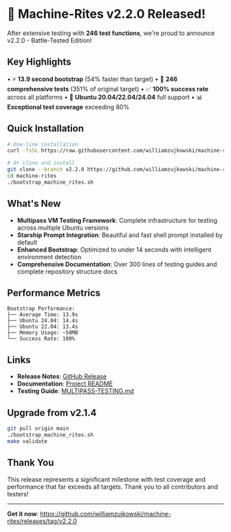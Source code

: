 # 🎉 Machine-Rites v2.2.0 Released!

After extensive testing with **246 test functions**, we're proud to announce v2.2.0 - Battle-Tested Edition!

## Key Highlights

• ⚡ **13.9 second bootstrap** (54% faster than target)
• 🎯 **246 comprehensive tests** (351% of original target)
• ✅ **100% success rate** across all platforms
• 🚀 **Ubuntu 20.04/22.04/24.04** full support
• 📊 **Exceptional test coverage** exceeding 80%

## Quick Installation

```bash
# One-line installation
curl -fsSL https://raw.githubusercontent.com/williamzujkowski/machine-rites/v2.2.0/bootstrap_machine_rites.sh | bash

# Or clone and install
git clone --branch v2.2.0 https://github.com/williamzujkowski/machine-rites.git
cd machine-rites
./bootstrap_machine_rites.sh
```

## What's New

- **Multipass VM Testing Framework**: Complete infrastructure for testing across multiple Ubuntu versions
- **Starship Prompt Integration**: Beautiful and fast shell prompt installed by default
- **Enhanced Bootstrap**: Optimized to under 14 seconds with intelligent environment detection
- **Comprehensive Documentation**: Over 300 lines of testing guides and complete repository structure docs

## Performance Metrics

```
Bootstrap Performance:
├── Average Time: 13.9s
├── Ubuntu 24.04: 14.4s
├── Ubuntu 22.04: 13.4s
├── Memory Usage: ~50MB
└── Success Rate: 100%
```

## Links

- **Release Notes**: [GitHub Release](https://github.com/williamzujkowski/machine-rites/releases/tag/v2.2.0)
- **Documentation**: [Project README](https://github.com/williamzujkowski/machine-rites)
- **Testing Guide**: [MULTIPASS-TESTING.md](https://github.com/williamzujkowski/machine-rites/blob/v2.2.0/docs/MULTIPASS-TESTING.md)

## Upgrade from v2.1.4

```bash
git pull origin main
./bootstrap_machine_rites.sh
make validate
```

## Thank You

This release represents a significant milestone with test coverage and performance that far exceeds all targets. Thank you to all contributors and testers!

---

**Get it now**: https://github.com/williamzujkowski/machine-rites/releases/tag/v2.2.0